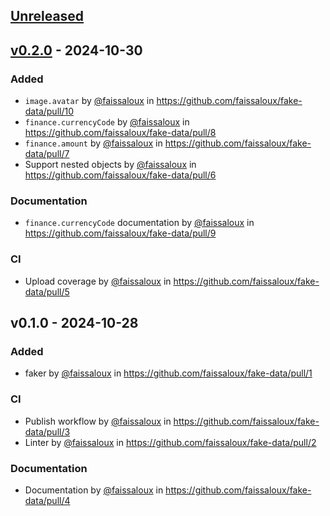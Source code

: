 ## [Unreleased](https://github.com/faissaloux/fake-data/compare/v0.2.0...main)

## [v0.2.0](https://github.com/faissaloux/fake-data/compare/v0.1.0...v0.2.0) - 2024-10-30
### Added
- `image.avatar` by [@faissaloux](https://github.com/faissaloux) in https://github.com/faissaloux/fake-data/pull/10
- `finance.currencyCode` by [@faissaloux](https://github.com/faissaloux) in https://github.com/faissaloux/fake-data/pull/8
- `finance.amount` by [@faissaloux](https://github.com/faissaloux) in https://github.com/faissaloux/fake-data/pull/7
- Support nested objects by [@faissaloux](https://github.com/faissaloux) in https://github.com/faissaloux/fake-data/pull/6

### Documentation
- `finance.currencyCode` documentation by [@faissaloux](https://github.com/faissaloux) in https://github.com/faissaloux/fake-data/pull/9

### CI
- Upload coverage by [@faissaloux](https://github.com/faissaloux) in https://github.com/faissaloux/fake-data/pull/5

## v0.1.0 - 2024-10-28
### Added
- faker by [@faissaloux](https://github.com/faissaloux) in https://github.com/faissaloux/fake-data/pull/1

### CI
- Publish workflow by [@faissaloux](https://github.com/faissaloux) in https://github.com/faissaloux/fake-data/pull/3
- Linter by [@faissaloux](https://github.com/faissaloux) in https://github.com/faissaloux/fake-data/pull/2

### Documentation
- Documentation by [@faissaloux](https://github.com/faissaloux) in https://github.com/faissaloux/fake-data/pull/4
